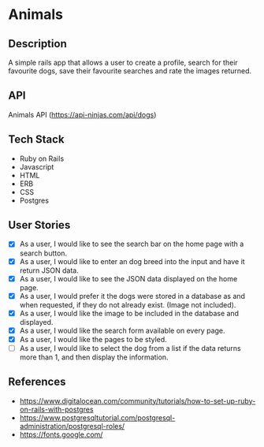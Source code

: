 # Animals

## Description

A simple rails app that allows a user to create a profile, search for their favourite dogs, save their favourite searches and rate the images returned.

## API

Animals API (https://api-ninjas.com/api/dogs)

## Tech Stack

* Ruby on Rails
* Javascript
* HTML
* ERB
* CSS
* Postgres

## User Stories

- [x] As a user, I would like to see the search bar on the home page with a search button.
- [x] As a user, I would like to enter an dog breed into the input and have it return JSON data.
- [x] As a user, I would like to see the JSON data displayed on the home page.
- [x] As a user, I would prefer it the dogs were stored in a database as and when requested, if they do not already exist. (Image not included).
- [x] As a user, I would like the image to be included in the database and displayed.
- [x] As a user, I would like the search form available on every page.
- [x] As a user, I would like the pages to be styled.
- [ ] As a user, I would like to select the dog from a list if the data returns more than 1, and then display the information.

## References

* https://www.digitalocean.com/community/tutorials/how-to-set-up-ruby-on-rails-with-postgres
* https://www.postgresqltutorial.com/postgresql-administration/postgresql-roles/
* https://fonts.google.com/
